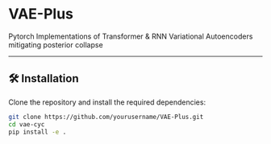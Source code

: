 # VAE-Plus

Pytorch Implementations of Transformer & RNN Variational Autoencoders mitigating posterior collapse

---

## 🛠️ Installation

Clone the repository and install the required dependencies:

```bash
git clone https://github.com/yourusername/VAE-Plus.git
cd vae-cyc
pip install -e . 
